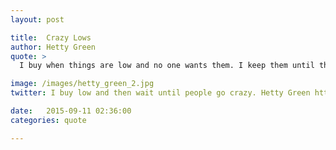 ```yaml
---
layout: post

title:  Crazy Lows
author: Hetty Green
quote: > 
  I buy when things are low and no one wants them. I keep them until they go up, and people are crazy to get them. 

image: /images/hetty_green_2.jpg
twitter: I buy low and then wait until people go crazy. Hetty Green http://quotes.stockflare.com/

date:   2015-09-11 02:36:00
categories: quote

---
```


